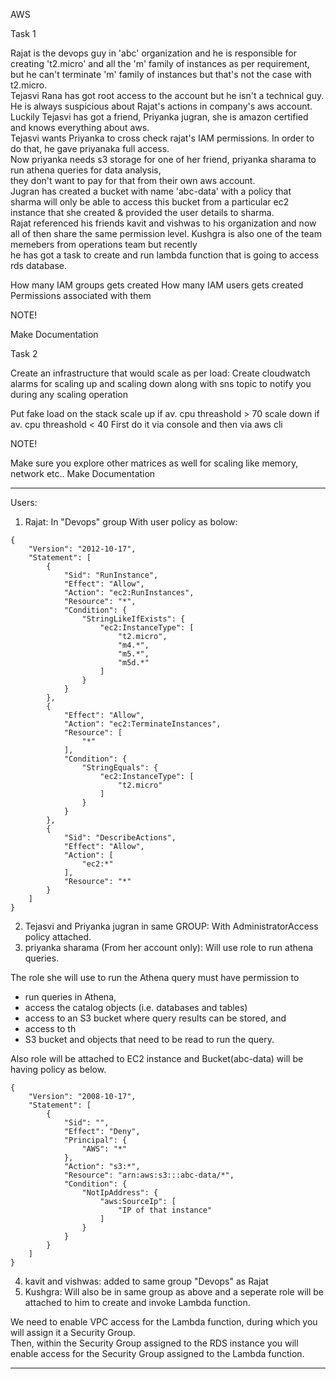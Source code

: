 AWS

Task 1

Rajat is the devops guy in 'abc' organization and he is responsible for creating 't2.micro' and all the 'm' family of instances as per requirement,  
but he can't terminate 'm' family of instances but that's not the case with t2.micro.  
Tejasvi Rana has got root access to the account but he isn't a technical guy.  
He is always suspicious about Rajat's actions in company's aws account.  
Luckily Tejasvi has got a friend, Priyanka jugran, she is amazon certified and knows everything about aws.  
Tejasvi wants Priyanka to cross check rajat's IAM permissions. In order to do that, he gave priyanaka full access.  
Now priyanka needs s3 storage for one of her friend, priyanka sharama to run athena queries for data analysis,  
they don't want to pay for that from their own aws account.  
Jugran has created a bucket with name 'abc-data' with a policy that  
sharma will only be able to access this bucket from a particular ec2 instance that she created & provided the user details to sharma.  
Rajat referenced his friends kavit and vishwas to his organization and now all of then share the same permission level.
Kushgra is also one of the team memebers from operations team but recently  
he has got a task to create and run lambda function that is going to access rds database.


How many IAM groups gets created
How many IAM users gets created
Permissions associated with them


NOTE!

Make Documentation

Task 2


Create an infrastructure that would scale as per load:
Create cloudwatch alarms for scaling up and scaling down along with sns topic to notify you during any scaling operation


Put fake load on the stack
scale up if av. cpu threashold > 70
scale down if av. cpu threashold < 40
First do it via console and then via aws cli


NOTE!

Make sure you explore other matrices as well for scaling like memory, network etc..
Make Documentation  

-------------------------------------------------------------------    

Users:  

1) Rajat: In "Devops" group With user policy as bolow:  
```
{
    "Version": "2012-10-17",
    "Statement": [
        {
            "Sid": "RunInstance",
            "Effect": "Allow",
            "Action": "ec2:RunInstances",
            "Resource": "*",
            "Condition": {
                "StringLikeIfExists": {
                    "ec2:InstanceType": [
                        "t2.micro",
                        "m4.*",
                        "m5.*",
                        "m5d.*"
                    ]
                }
            }
        },
        {
            "Effect": "Allow",
            "Action": "ec2:TerminateInstances",
            "Resource": [
                "*"
            ],
            "Condition": {
                "StringEquals": {
                    "ec2:InstanceType": [
                        "t2.micro"
                    ]
                }
            }
        },
        {
            "Sid": "DescribeActions",
            "Effect": "Allow",
            "Action": [
                "ec2:*"
            ],
            "Resource": "*"
        }
    ]
}
```
2) Tejasvi and Priyanka jugran in same GROUP: With AdministratorAccess policy attached.  
3) priyanka sharama (From her account only): Will use role to run athena queries.  

The role she will use to run the Athena query must have permission to 

* run queries in Athena,  
* access the catalog objects (i.e. databases and tables)  
* access to an S3 bucket where query results can be stored, and  
* access to th
* S3 bucket and objects that need to be read to run the query.  

Also role will be attached to EC2 instance and Bucket(abc-data) will be having policy as below.  
```
{
    "Version": "2008-10-17",
    "Statement": [
        {
            "Sid": "",
            "Effect": "Deny",
            "Principal": {
                "AWS": "*"
            },
            "Action": "s3:*",
            "Resource": "arn:aws:s3:::abc-data/*",
            "Condition": {
                "NotIpAddress": {
                    "aws:SourceIp": [
                        "IP of that instance"
                    ]
                }
            }
        }
    ]
}
```
4) kavit and vishwas: added to same group "Devops" as Rajat  
5) Kushgra: Will also be in same group as above and a seperate role will be attached to him to create and invoke Lambda function.      

We need to enable VPC access for the Lambda function, during which you will assign it a Security Group.  
Then, within the Security Group assigned to the RDS instance you will enable access for the Security Group assigned to the Lambda function.  

---------------------------------------------------------------------------  


